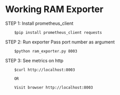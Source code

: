 
# Working RAM Exporter

STEP 1: Install prometheus_client

        $pip install prometheus_client requests

STEP 2: Run exporter
        Pass port number as argument
        
        $python ram_exporter.py 8003

STEP 3: See metrics on http

        $curl http://localhost:8003
        
        OR
        
        Visit browser http://localhost:8003
